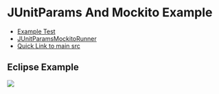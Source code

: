 JUnitParams And Mockito Example
============================

* [Example Test](https://github.com/Skylark95/JUnitParamsAndMockitoExample/blob/master/junitparams-example/src/test/java/com/skylark95/junitparams/example/RegexTest.java)
* [JUnitParamsMockitoRunner](https://github.com/Skylark95/JUnitParamsAndMockitoExample/blob/master/junitparams-example/src/test/java/com/skylark95/junitparams/runner/JUnitParamsMockitoRunner.java)
* [Quick Link to main src](https://github.com/Skylark95/JUnitParamsAndMockitoExample/tree/master/junitparams-example/src/main/java/com/skylark95/junitparams/example)

Eclipse Example
---------------
![](https://raw.github.com/Skylark95/JUnitParamsAndMockitoExample/master/eclipse_junit.png)
